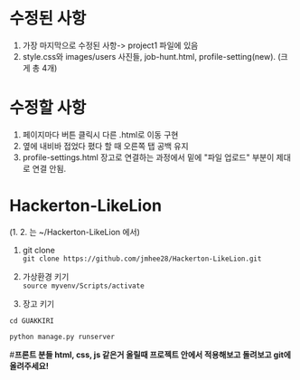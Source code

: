 # 수정된 사항
1. 가장 마지막으로 수정된 사항-> project1 파일에 있음
2. style.css와 images/users 사진들, job-hunt.html, profile-setting(new). (크게 총 4개)

# **수정할 사항**

1. 페이지마다 버튼 클릭시 다른 .html로 이동 구현
2. 옆에 내비바 접었다 폈다 할 때 오른쪽 탭 공백 유지
3. profile-settings.html 장고로 연결하는 과정에서 밑에 "파일 업로드" 부분이 제대로 연결 안됨. 


# Hackerton-LikeLion

(1. 2. 는 ~/Hackerton-LikeLion 에서)
1. git clone  
 ```git clone https://github.com/jmhee28/Hackerton-LikeLion.git```

2. 가상환경 키기  
 ```source myvenv/Scripts/activate```

3. 장고 키기  

 ```cd GUAKKIRI```  

 ```python manage.py runserver```



#**프론트 분들 html, css, js 같은거 올릴때 프로젝트 안에서 적용해보고 돌려보고 git에 올려주세요!**


